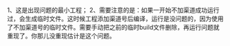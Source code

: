 1、这是出现问题的最小工程；
2、需要注意的是：如果一开始不加渠道成功运行过，会生成临时文件。这时候工程添加渠道号后编译，运行是没问题的，因为使用了不加渠道号的临时文件。需要手动把之前的临时build文件删除，再运行问题就重现了。你那儿没重现估计是这个问题。